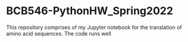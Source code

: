 # BCB546-PythonHW_Spring2022

This repository comprises of my Jupyter notebook for the translation of amino acid sequences.
The code runs well
